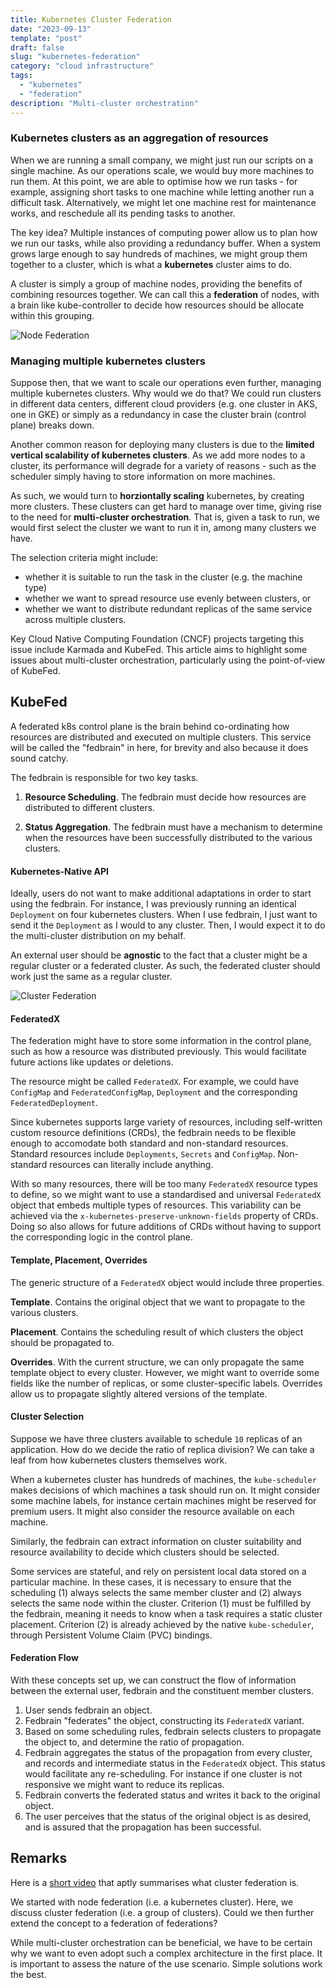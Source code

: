 ```yaml
---
title: Kubernetes Cluster Federation
date: "2023-09-13"
template: "post"
draft: false
slug: "kubernetes-federation"
category: "cloud infrastructure"
tags:
  - "kubernetes"
  - "federation"
description: "Multi-cluster orchestration"
---
```


### Kubernetes clusters as an aggregation of resources

When we are running a small company, we might just run our scripts on a single machine. As our operations scale, we would buy more machines to run them. At this point, we are able to optimise how we run tasks - for example, assigning short tasks to one machine while letting another run a difficult task. Alternatively, we might let one machine rest for maintenance works, and reschedule all its pending tasks to another.

The key idea? Multiple instances of computing power allow us to plan how we run our tasks, while also providing a redundancy buffer. When a system grows large enough to say hundreds of machines, we might group them together to a cluster, which is what a **kubernetes** cluster aims to do.

A cluster is simply a group of machine nodes, providing the benefits of combining resources together. We can call this a **federation** of nodes, with a brain like kube-controller to decide how resources should be allocate within this grouping.

![Node Federation](/media/cloud-node-fed.png)

### Managing multiple kubernetes clusters

Suppose then, that we want to scale our operations even further, managing multiple kubernetes clusters. Why would we do that? We could run clusters in different data centers, different cloud providers (e.g. one cluster in AKS, one in GKE) or simply as a redundancy in case the cluster brain (control plane) breaks down. 

Another common reason for deploying many clusters is due to the **limited vertical scalability of kubernetes clusters**. As we add more nodes to a cluster, its performance will degrade for a variety of reasons - such as the scheduler simply having to store information on more machines.

As such, we would turn to **horziontally scaling** kubernetes, by creating more clusters. These clusters can get hard to manage over time, giving rise to the need for **multi-cluster orchestration**. That is, given a task to run, we would first select the cluster we want to run it in, among many clusters we have. 

The selection criteria might include:
- whether it is suitable to run the task in the cluster (e.g. the machine type)
- whether we want to spread resource use evenly between clusters, or
- whether we want to distribute redundant replicas of the same service across multiple clusters.

Key Cloud Native Computing Foundation (CNCF) projects targeting this issue include Karmada and KubeFed. This article aims to highlight some issues about multi-cluster orchestration, particularly using the point-of-view of KubeFed.

## KubeFed

A federated k8s control plane is the brain behind co-ordinating how resources are distributed and executed on multiple clusters. This service will be called the "fedbrain" in here, for brevity and also because it does sound catchy. 

The fedbrain is responsible for two key tasks.

1. **Resource Scheduling**. The fedbrain must decide how resources are distributed to different clusters.

2. **Status Aggregation**. The fedbrain must have a mechanism to determine when the resources have been successfully distributed to the various clusters.

#### Kubernetes-Native API

Ideally, users do not want to make additional adaptations in order to start using the fedbrain. For instance, I was previously running an identical `Deployment` on four kubernetes clusters. When I use fedbrain, I just want to send it the `Deployment` as I would to any cluster. Then, I would expect it to do the multi-cluster distribution on my behalf. 

An external user should be **agnostic** to the fact that a cluster might be a regular cluster or a federated cluster. As such, the federated cluster should work just the same as a regular cluster.

![Cluster Federation](/media/cloud-cluster-fed.png)

#### FederatedX

The federation might have to store some information in the control plane, such as how a resource was distributed previously. This would facilitate future actions like updates or deletions. 

The resource might be called `FederatedX`. For example, we could have `ConfigMap` and `FederatedConfigMap`, `Deployment` and the corresponding `FederatedDeployment`. 

Since kubernetes supports large variety of resources, including self-written custom resource definitions (CRDs), the fedbrain needs to be flexible enough to accomodate both standard and non-standard resources. Standard resources include `Deployments`, `Secrets` and `ConfigMap`. Non-standard resources can literally include anything.

With so many resources, there will be too many `FederatedX` resource types to define, so we might want to use a standardised and universal `FederatedX` object that embeds multiple types of resources. This variability can be achieved via the `x-kubernetes-preserve-unknown-fields` property of CRDs. Doing so also allows for future additions of CRDs without having to support the corresponding logic in the control plane.


#### Template, Placement, Overrides

The generic structure of a `FederatedX` object would include three properties.

**Template**. Contains the original object that we want to propagate to the various clusters.

**Placement**. Contains the scheduling result of which clusters the object should be propagated to.

**Overrides**. With the current structure, we can only propagate the same template object to every cluster. However, we might want to override some fields like the number of replicas, or some cluster-specific labels. Overrides allow us to propagate slightly altered versions of the template.

#### Cluster Selection

Suppose we have three clusters available to schedule `10` replicas of an application. How do we decide the ratio of replica division? We can take a leaf from how kubernetes clusters themselves work.

When a kubernetes cluster has hundreds of machines, the `kube-scheduler` makes decisions of which machines a task should run on. It might consider some machine labels, for instance certain machines might be reserved for premium users. It might also consider the resource available on each machine.

Similarly, the fedbrain can extract information on cluster suitability and resource availability to decide which clusters should be selected.

Some services are stateful, and rely on persistent local data stored on a particular machine. In these cases, it is necessary to ensure that the scheduling (1) always selects the same member cluster and (2) always selects the same node within the cluster. Criterion (1) must be fulfilled by the fedbrain, meaning it needs to know when a task requires a static cluster placement. Criterion (2) is already achieved by the native `kube-scheduler`, through Persistent Volume Claim (PVC) bindings.

#### Federation Flow

With these concepts set up, we can construct the flow of information between the external user, fedbrain and the constituent member clusters.

1. User sends fedbrain an object.
2. Fedbrain "federates" the object, constructing its `FederatedX` variant.
3. Based on some scheduling rules, fedbrain selects clusters to propagate the object to, and determine the ratio of propagation.
4. Fedbrain aggregates the status of the propagation from every cluster, and records and intermediate status in the `FederatedX` object. This status would facilitate any re-scheduling. For instance if one cluster is not responsive we might want to reduce its replicas.
5. Fedbrain converts the federated status and writes it back to the original object.
5. The user perceives that the status of the original object is as desired, and is assured that the propagation has been successful.

## Remarks

Here is a [short video](https://www.youtube.com/watch?v=kwOvOLnFYck&ab_channel=CNCF%5BCloudNativeComputingFoundation%5D) that aptly summarises what cluster federation is.

We started with node federation (i.e. a kubernetes cluster). Here, we discuss cluster federation (i.e. a group of clusters). Could we then further extend the concept to a federation of federations? 

While multi-cluster orchestration can be beneficial, we have to be certain why we want to even adopt such a complex architecture in the first place. It is important to assess the nature of the use scenario. Simple solutions work the best.

